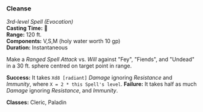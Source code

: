 ### Cleanse
*3rd-level Spell (Evocation)*  
**Casting Time:** 🔷  
**Range:** 120 ft.  
**Components:** V,S,M (holy water worth 10 gp)  
**Duration:** Instantaneous  

Make a *Ranged Spell Attack* vs. *Will* against "Fey", "Fiends", and "Undead" in a 30 ft. sphere centred on target point in range.

**Success:** It takes `Xd8 [radiant]` *Damage* ignoring *Resistance* and *Immunity*, where `X = 2 * this Spell's level`.
**Failure:** It takes half as much *Damage* ignoring *Resistance*, and *Immunity*.

**Classes:** Cleric, Paladin
